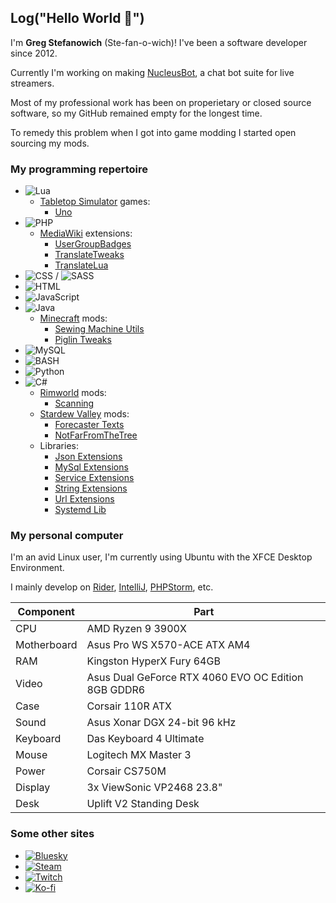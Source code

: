 ## Log("Hello World 🥳")

I'm **Greg Stefanowich** (Ste-fan-o-wich)! I've been a software developer since 2012.

Currently I'm working on making [NucleusBot](https://www.nucleus.bot), a chat bot suite for live streamers.

Most of my professional work has been on properietary or closed source software, so my GitHub remained empty for the longest time.

To remedy this problem when I got into game modding I started open sourcing my mods.

### My programming repertoire
- ![Lua](https://img.shields.io/badge/lua-%232C2D72.svg?style=just-the-message&logo=lua&logoColor=white)
  - [Tabletop Simulator](https://store.steampowered.com/app/286160) games:
    - [Uno](https://github.com/GStefanowich/TTS-Uno)
- ![PHP](https://img.shields.io/badge/php-%23777BB4.svg?style=just-the-message&logo=php&logoColor=white)
  - [MediaWiki](https://www.mediawiki.org/wiki/MediaWiki) extensions:
    - [UserGroupBadges](https://github.com/GStefanowich/MW-UserBadges)
    - [TranslateTweaks](https://github.com/GStefanowich/MW-TranslateTweaks)
    - [TranslateLua](https://github.com/GStefanowich/MW-TranslateLua)
- ![CSS](https://img.shields.io/badge/css-%231572B6.svg?style=just-the-message&logo=css3&logoColor=white) / ![SASS](https://img.shields.io/badge/SASS-hotpink.svg?style=just-the-message&logo=SASS&logoColor=white)
- ![HTML](https://img.shields.io/badge/html-%23E34F26.svg?style=just-the-message&logo=html5&logoColor=white)
- ![JavaScript](https://img.shields.io/badge/javascript-%23323330.svg?style=just-the-message&logo=javascript&logoColor=%23F7DF1E)
- ![Java](https://img.shields.io/badge/java-%23ED8B00.svg?style=just-the-message&logo=openjdk&logoColor=white)
  - [Minecraft](https://www.minecraft.net/) mods:
    - [Sewing Machine Utils](https://github.com/GStefanowich/MC-Server-Protection)
    - [Piglin Tweaks](https://github.com/GStefanowich/MC-Nether-Mod)
- ![MySQL](https://img.shields.io/badge/mysql-4479A1.svg?style=just-the-message&logo=mysql&logoColor=white)
- ![BASH](https://img.shields.io/badge/bash-%23121011.svg?style=just-the-message&logo=gnubash&logoColor=white)
- ![Python](https://img.shields.io/badge/python-3670A0?style=just-the-message&logo=python&logoColor=ffdd54)
- ![C#](https://img.shields.io/badge/c%23-%23239120.svg?style=just-the-message&logo=csharp&logoColor=white)
  - [Rimworld](https://store.steampowered.com/app/294100) mods:
    - [Scanning](https://github.com/GStefanowich/RW-Scanning)
  - [Stardew Valley](https://store.steampowered.com/app/413150) mods:
    - [Forecaster Texts](https://github.com/GStefanowich/SDV-Forecaster)
    - [NotFarFromTheTree](https://github.com/GStefanowich/SDV-NFFTT)
  - Libraries:
    - [Json Extensions](https://github.com/GStefanowich/json-extensions)
    - [MySql Extensions](https://github.com/GStefanowich/mysql-extensions)
    - [Service Extensions](https://github.com/GStefanowich/service-extensions)
    - [String Extensions](https://github.com/GStefanowich/string-extensions)
    - [Url Extensions](https://github.com/GStefanowich/url-extensions)
    - [Systemd Lib](https://github.com/GStefanowich/systemd-extensions)

### My personal computer

I'm an avid Linux user, I'm currently using Ubuntu with the XFCE Desktop Environment.

I mainly develop on [Rider](https://www.jetbrains.com/rider/), [IntelliJ](https://www.jetbrains.com/idea/), [PHPStorm](https://www.jetbrains.com/phpstorm/), etc.

|Component|Part|
|--|--|
|CPU|AMD Ryzen 9 3900X|
|Motherboard|Asus Pro WS X570-ACE ATX AM4|
|RAM|Kingston HyperX Fury 64GB|
|Video|Asus Dual GeForce RTX 4060 EVO OC Edition 8GB GDDR6|
|Case|Corsair 110R ATX|
|Sound|Asus Xonar DGX 24-bit 96 kHz|
|Keyboard|Das Keyboard 4 Ultimate|
|Mouse|Logitech MX Master 3|
|Power|Corsair CS750M|
|Display|3x ViewSonic VP2468 23.8"|
|Desk|Uplift V2 Standing Desk|

### Some other sites
- [![Bluesky](https://img.shields.io/badge/g.stefanowi.ch-%23c7cdd6.svg?style=just-the-message&logo=bluesky&logoColor=1185fe)](https://bsky.app/profile/g.stefanowi.ch)
- [![Steam](https://img.shields.io/badge/TheElm-%23000000.svg?style=just-the-message&logo=steam&logoColor=ffffff)](https://steamcommunity.com/id/theelm/)
- [![Twitch](https://img.shields.io/badge/TheElm-%236441a5.svg?style=just-the-message&logo=twitch&logoColor=ffffff)](https://www.twitch.tv/TheElm)
- [![Ko-fi](https://img.shields.io/badge/TheElm-%23202020.svg?style=just-the-message&logo=kofi&logoColor=ff9cae)](https://ko-fi.com/theelm)
